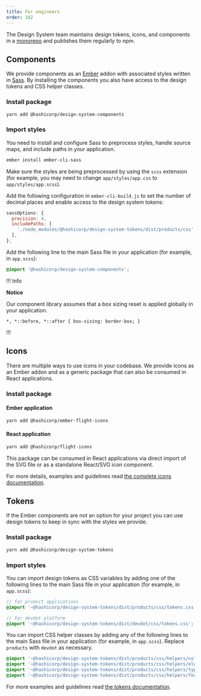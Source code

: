 ```yaml
---
title: For engineers
order: 102
---
```


The Design System team maintains design tokens, icons, and components in a [monorepo](https://github.com/hashicorp/design-system) and publishes them regularly to npm.

## Components

We provide components as an [Ember](https://emberjs.com/) addon with associated styles written in [Sass](https://sass-lang.com/). By installing the components you also have access to the design tokens and CSS helper classes.

### Install package

```bash
yarn add @hashicorp/design-system-components
```

### Import styles

You need to install and configure Sass to preprocess styles, handle source maps, and include paths in your application.

```bash
ember install ember-cli-sass
```

Make sure the styles are being preprocessed by using the `scss` extension (for example, you may need to change `app/styles/app.css` to `app/styles/app.scss`).

Add the following configuration in `ember-cli-build.js` to set the number of decimal places and enable access to the design system tokens:

```js
sassOptions: {
  precision: 4,
  includePaths: [
    './node_modules/@hashicorp/design-system-tokens/dist/products/css',
  ],
},
```

Add the following line to the main Sass file in your application (for example, in `app.scss`):

```scss
@import '@hashicorp/design-system-components';
```

!!! Info

**Notice**

Our component library assumes that a box sizing reset is applied globally in your application.

`*, *::before, *::after { box-sizing: border-box; }`

!!!


## Icons

There are multiple ways to use icons in your codebase. We provide icons as an Ember addon and as a generic package that can also be consumed in React applications.

### Install package

#### Ember application

```bash
yarn add @hashicorp/ember-flight-icons
```

#### React application

```bash
yarn add @hashicorp/flight-icons
```

This package can be consumed in React applications via direct import of the SVG file or as a standalone React/SVG icon component.

For more details, examples and guidelines read [the complete icons documentation](/foundations/icons/).


## Tokens

If the Ember components are not an option for your project you can use design tokens to keep in sync with the styles we provide.

### Install package

```bash
yarn add @hashicorp/design-system-tokens
```

### Import styles

You can import design tokens as CSS variables by adding one of the following lines to the main Sass file in your application (for example, in `app.scss`):

```scss
// for product applications
@import '~@hashicorp/design-system-tokens/dist/products/css/tokens.css';

// for devdot platform
@import '~@hashicorp/design-system-tokens/dist/devdot/css/tokens.css';
```

You can import CSS helper classes by adding any of the following lines to the main Sass file in your application (for example, in `app.scss`). Replace `products` with `devdot` as necessary.

```scss
@import '~@hashicorp/design-system-tokens/dist/products/css/helpers/colors.css';
@import '~@hashicorp/design-system-tokens/dist/products/css/helpers/elevation.css';
@import '~@hashicorp/design-system-tokens/dist/products/css/helpers/typography.css';
@import '~@hashicorp/design-system-tokens/dist/products/css/helpers/focus-ring.css';
```

For more examples and guidelines read [the tokens documentation](/foundations/tokens/).
